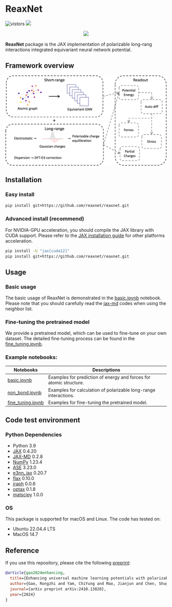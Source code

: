 <h1>ReaxNet</h1>

![vistors](https://visitor-badge.laobi.icu/badge?page_id=reaxnet.reaxnet&right_color=green) 
<a href='https://arxiv.org/abs/2410.13820'><img src='https://img.shields.io/badge/arXiv-2403.13820-blue'></a>

<p align="center">
<img src="./site/logo.gif" width="300">
</p>

**ReaxNet** package is the JAX implementation of polarizable long-rang interactions integrated equivariant neural network potential.

## Framework overview
![framework](site/framework.png)

## Installation

### Easy install

```bash
pip install git+https://github.com/reaxnet/reaxnet.git
```

### Advanced install (recommend)

For NVIDIA-GPU acceleration, you should compile the JAX library with CUDA support. Please refer to the [JAX installation guide](https://jax.readthedocs.io/en/latest/installation.html#installation) for other platforms acceleration.

```bash
pip install -U "jax[cuda12]"
pip install git+https://github.com/reaxnet/reaxnet.git
```

## Usage

### Basic usage
The basic usage of ReaxNet is demonstrated in the [basic.ipynb](./examples/basic.ipynb) notebook. Please note that you should carefully read the [jax-md](https://github.com/jax-md/jax-md) codes when using the neighbor list.

### Fine-tuning the pretrained model
We provide a pretrained model, which can be used to fine-tune on your own dataset. The detailed fine-tuning process can be found in the [fine_tuning.ipynb](./examples/fine_tuning.ipynb).

### Example notebooks:
| Notebooks | Descriptions |
| -------- | ----------- |
| [basic.ipynb](./examples/basic.ipynb) | Examples for prediction of energy and forces for atomic structure. |
| [non_bond.ipynb](./examples/non_bond.ipynb) | Examples for calculation of polarizable long-range interactions. |
| [fine_tuning.ipynb](./examples/fine_tuning.ipynb) | Examples for fine-tuning the pretrained model. |

## Code test environment
### Python Dependencies
- Python 3.9
- [JAX](https://github.com/jax-ml/jax) 0.4.20
- [JAX-MD](https://github.com/jax-md/jax-md) 0.2.8
- [NumPy](https://numpy.org/) 1.23.4
- [ASE](https://gitlab.com/ase/ase) 3.23.0
- [e3nn_jax](https://github.com/e3nn/e3nn-jax) 0.20.7
- [flax](https://github.com/google/flax) 0.10.0
- [jraph](https://github.com/google-deepmind/jraph) 0.0.6
- [optax](https://github.com/google-deepmind/optax) 0.1.8
- [matscipy](https://github.com/libAtoms/matscipy) 1.0.0

### OS 
This package is supported for macOS and Linux. The code has tested on:
- Ubuntu 22.04.4 LTS
- MacOS 14.7

## Reference

If you use this repository, please cite the following [preprint](https://doi.org/10.48550/arXiv.2410.13820):
```bib
@article{gao2024enhancing,
  title={Enhancing universal machine learning potentials with polarizable long-range interactions},
  author={Gao, Rongzhi and Yam, ChiYung and Mao, Jianjun and Chen, Shuguang and Chen, GuanHua and Hu, Ziyang},
  journal={arXiv preprint arXiv:2410.13820},
  year={2024}
}
```
